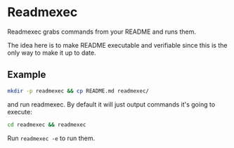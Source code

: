 # Readmexec

Readmexec grabs commands from your README and runs them.

The idea here is to make README executable and verifiable since this is the only way to make it up to date.

## Example

```sh
mkdir -p readmexec && cp README.md readmexec/
```

and run readmexec. By default it will just output commands it's going to execute:

```sh
cd readmexec && readmexec
```

Run `readmexec -e` to run them.
